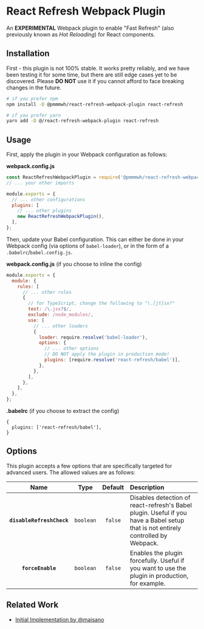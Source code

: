 # React Refresh Webpack Plugin

An **EXPERIMENTAL** Webpack plugin to enable "Fast Refresh" (also previously known as _Hot Reloading_) for React components.

## Installation

First - this plugin is not 100% stable.
It works pretty reliably, and we have been testing it for some time, but there are still edge cases yet to be discovered.
Please **DO NOT** use it if you cannot afford to face breaking changes in the future.

```sh
# if you prefer npm
npm install -D @pmmmwh/react-refresh-webpack-plugin react-refresh

# if you prefer yarn
yarn add -D @/react-refresh-webpack-plugin react-refresh
```

## Usage

First, apply the plugin in your Webpack configuration as follows:

**webpack.config.js**

```js
const ReactRefreshWebpackPlugin = require('@pmmmwh/react-refresh-webpack-plugin');
// ... your other imports

module.exports = {
  // ... other configurations
  plugins: [
    // ... other plugins
    new ReactRefreshWebpackPlugin(),
  ],
};
```

Then, update your Babel configuration.
This can either be done in your Webpack config (via options of `babel-loader`), or in the form of a `.babelrc`/`babel.config.js`.

**webpack.config.js** (if you choose to inline the config)

```js
module.exports = {
  module: {
    rules: [
      // ... other rules
      {
        // for TypeScript, change the following to "\.[jt]sx?"
        test: /\.jsx?$/,
        exclude: /node_modules/,
        use: [
          // ... other loaders
          {
            loader: require.resolve('babel-loader'),
            options: {
              // ... other options
              // DO NOT apply the plugin in production mode!
              plugins: [require.resolve('react-refresh/babel')],
            },
          },
        ],
      },
    ],
  },
};
```

**.babelrc** (if you choose to extract the config)

```json5
{
  plugins: ['react-refresh/babel'],
}
```

## Options

This plugin accepts a few options that are specifically targeted for advanced users.
The allowed values are as follows:

|           Name            |   Type    | Default | Description                                                                                                                      |
| :-----------------------: | :-------: | :-----: | :------------------------------------------------------------------------------------------------------------------------------- |
| **`disableRefreshCheck`** | `boolean` | `false` | Disables detection of react-refresh's Babel plugin. Useful if you have a Babel setup that is not entirely controlled by Webpack. |
|     **`forceEnable`**     | `boolean` | `false` | Enables the plugin forcefully. Useful if you want to use the plugin in production, for example.                                  |

## Related Work

- [Initial Implementation by @maisano](https://gist.github.com/maisano/441a4bc6b2954205803d68deac04a716)
